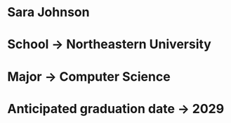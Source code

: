 # Sara Johnson
# School -> Northeastern University
# Major -> Computer Science
# Anticipated graduation date -> 2029